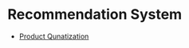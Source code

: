 # Recommendation System

* [Product Qunatization](https://github.com/bayjarvis/recommendation_system/tree/master/product_quantization)
